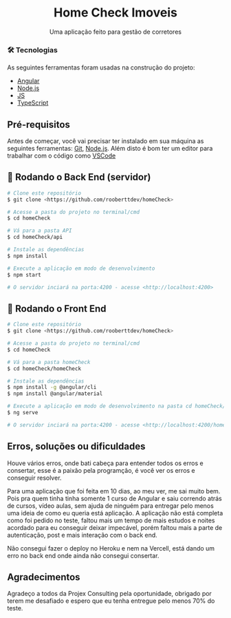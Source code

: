 <h1 align="center">Home Check Imoveis</h1>
<p align="center">Uma aplicação feito para gestão de corretores</p>

### 🛠 Tecnologias

As seguintes ferramentas foram usadas na construção do projeto:

- [Angular](https://angular.io//)
- [Node.js](https://nodejs.org/en/)
- [JS](https://www.javascript.com/)
- [TypeScript](https://www.typescriptlang.org/)
## Pré-requisitos

Antes de começar, você vai precisar ter instalado em sua máquina as seguintes ferramentas:
[Git](https://git-scm.com), [Node.js](https://nodejs.org/en/). 
Além disto é bom ter um editor para trabalhar com o código como [VSCode](https://code.visualstudio.com/)

## 🎲 Rodando o Back End (servidor)

```bash
# Clone este repositório
$ git clone <https://github.com/rooberttdev/homeCheck>

# Acesse a pasta do projeto no terminal/cmd
$ cd homeCheck

# Vá para a pasta API
$ cd homeCheck/api

# Instale as dependências
$ npm install

# Execute a aplicação em modo de desenvolvimento
$ npm start

# O servidor inciará na porta:4200 - acesse <http://localhost:4200>
```
## 🎲 Rodando o Front End 

```bash
# Clone este repositório
$ git clone <https://github.com/rooberttdev/homeCheck>

# Acesse a pasta do projeto no terminal/cmd
$ cd homeCheck

# Vá para a pasta homeCheck
$ cd homeCheck/homeCheck

# Instale as dependências
$ npm install -g @angular/cli
$ npm install @angular/material

# Execute a aplicação em modo de desenvolvimento na pasta cd homeCheck/homeCheck
$ ng serve

# O servidor inciará na porta:4200 - acesse <http://localhost:4200/home>
```
## Erros, soluções ou dificuldades
<p>Houve vários erros, onde bati cabeça para entender todos os erros e consertar, esse é a paixão pela programção, é você ver os erros e conseguir resolver.</p>
<p>Para uma aplicação que foi feita em 10 dias, ao meu ver, me sai muito bem. Pois pra quem tinha tinha somente 1 curso de Angular e saiu correndo atrás de cursos, vídeo aulas, sem ajuda de ninguém para entregar pelo menos uma ideia de como eu queria está aplicação. A aplicação não está completa como foi pedido no teste, faltou mais um tempo de mais estudos e noites acordado para eu conseguir deixar impecável, porém faltou mais a parte de autenticação, post e mais interação com o back end.</p>
<p>Não consegui fazer o deploy no Heroku e nem na Vercell, está dando um erro no back end onde ainda não consegui consertar.</p>

## Agradecimentos
<p>Agradeço a todos da Projex Consulting pela oportunidade, obrigado por terem me desafiado e espero que eu tenha entregue pelo menos 70% do teste. </p>
